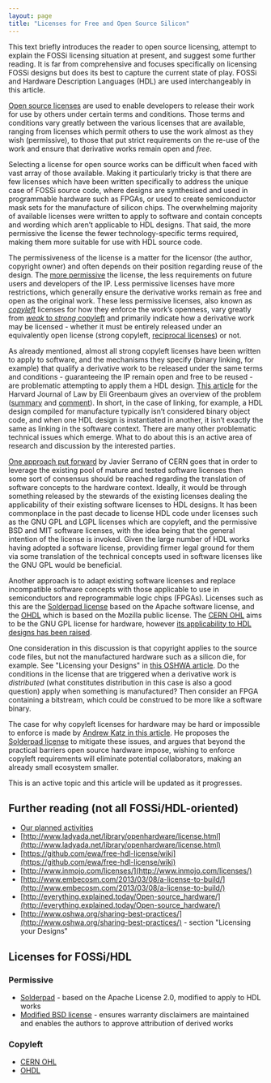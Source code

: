 ```yaml
---
layout: page
title: "Licenses for Free and Open Source Silicon"
---
```


This text briefly introduces the reader to open source licensing,
attempt to explain the FOSSi licensing situation at present, and
suggest some further reading. It is far from comprehensive and focuses
specifically on licensing FOSSi designs but does its best to capture
the current state of play. FOSSi and Hardware Description Languages
(HDL) are used interchangeably in this article.

[Open source licenses](https://en.wikipedia.org/wiki/Open-source_license)
are used to enable developers to release their work for use by others
under certain terms and conditions. Those terms and conditions vary
greatly between the various licenses that are available, ranging from
licenses which permit others to use the work almost as they wish
(permissive), to those that put strict requirements on the re-use of
the work and ensure that derivative works remain open and *free*.

Selecting a license for open source works can be difficult when faced
with vast array of those available. Making it particularly tricky is
that there are few licenses which have been written specifically to
address the unique case of FOSSi source code, where designs are
synthesised and used in programmable hardware such as FPGAs, or used
to create semiconductor mask sets for the manufacture of silicon
chips. The overwhelming majority of available licenses were written to
apply to software and contain concepts and wording which aren’t
applicable to HDL designs. That said, the more permissive the license
the fewer technology-specific terms required, making them more
suitable for use with HDL source code.

The permissiveness of the license is a matter for the licensor (the
author, copyright owner) and often depends on their position regarding
reuse of the design. The
[more permissive](https://en.wikipedia.org/wiki/Permissive_free_software_licence)
the license, the less requirements on future users and developers of
the IP. Less permissive licenses have more restrictions, which
generally ensure the derivative works remain as free and open as the
original work. These less permissive licenses, also known as
*[copyleft](https://en.wikipedia.org/wiki/Copyleft)* licenses for how
they enforce the work’s openness, vary greatly from
[*weak* to *strong* copyleft](https://en.wikipedia.org/wiki/Copyleft#Strong_and_weak_copyleft)
and primarily indicate how a derivative work may be licensed - whether
it must be entirely released under an equivalently open license
(strong copyleft,
[reciprocal licenses](https://en.wikipedia.org/wiki/Viral_license)) or
not.

As already mentioned, almost all strong copyleft licenses have been
written to apply to software, and the mechanisms they specify (binary
linking, for example) that qualify a derivative work to be released
under the same terms and conditions - guaranteeing the IP remain open
and free to be reused - are problematic attempting to apply them a HDL
design. [This article](http://jolt.law.harvard.edu/articles/pdf/v25/25HarvJLTech131.pdf)
for the Harvard Journal of Law by Eli Greenbaum gives an overview of
the problem
([summary](http://acawiki.org/Open_Source_Semiconductor_Core_Licensing)
and [comment](http://gondwanaland.com/mlog/2012/05/12/gpl-semi/)). In
short, in the case of linking, for example, a HDL design compiled for
manufacture typically isn’t considered binary object code, and when
one HDL design is instantiated in another, it isn’t exactly the same
as linking in the software context. There are many other problematic
technical issues which emerge. What to do about this is an active area
of research and discussion by the interested parties.

[One approach put forward](http://www.ohwr.org/documents/341) by
Javier Serrano of CERN goes that in order to leverage the existing
pool of mature and tested software licenses then some sort of
consensus should be reached regarding the translation of software
concepts to the hardware context. Ideally, it would be through
something released by the stewards of the existing licenses dealing
the applicability of their existing software licenses to HDL
designs. It has been commonplace in the past decade to license HDL
code under licenses such as the GNU GPL and LGPL licenses which are
copyleft, and the permissive BSD and MIT software licenses, with the
idea being that the general intention of the license is invoked. Given
the large number of HDL works having adopted a software license,
providing firmer legal ground for them via some translation of the
technical concepts used in software licenses like the GNU GPL would be
beneficial.

Another approach is to adapt existing software licenses and replace
incompatible software concepts with those applicable to use in
semiconductors and reprogrammable logic chips (FPGAs). Licenses such
as this are the [Solderpad license](http://solderpad.org/licenses/)
based on the Apache software license, and the
[OHDL](http://juliusbaxter.net/ohdl/) which is based on the Mozilla
public license. The
[CERN OHL](http://www.ohwr.org/projects/cernohl/wiki) aims to be the
GNU GPL license for hardware, however
[its applicability to HDL designs has been raised](http://lists.ohwr.org/sympa/arc/cernohl/2014-07/msg00000.html).

One consideration in this discussion is that copyright applies to the
source code files, but not the manufactured hardware such as a silicon
die, for example. See "Licensing your Designs" in
[this OSHWA article](http://www.oshwa.org/sharing-best-practices/). Do
the conditions in the license that are triggered when a derivative
work is *distributed* (what constitutes distribution in this case is
also a good question) apply when something is manufactured?  Then
consider an FPGA containing a bitstream, which could be construed to
be more like a software binary.

The case for why copyleft licenses for hardware may be hard or
impossible to enforce is made by
[Andrew Katz in this article](http://www.ifosslr.org/ifosslr/article/view/69/131). He
proposes the [Solderpad license](http://solderpad.org/licenses/) to
mitigate these issues, and argues that beyond the practical barriers
open source hardware impose, wishing to enforce copyleft requirements
will eliminate potential collaborators, making an already small
ecosystem smaller.

This is an active topic and this article will be updated as it
progresses.

## Further reading (not all FOSSi/HDL-oriented)

 * [Our planned activities](2017/02/10/licensing-roadmap)
 * [http://www.ladyada.net/library/openhardware/license.html](http://www.ladyada.net/library/openhardware/license.html)
 * [https://github.com/ewa/free-hdl-license/wiki](https://github.com/ewa/free-hdl-license/wiki)
 * [http://www.inmojo.com/licenses/](http://www.inmojo.com/licenses/)
 * [http://www.embecosm.com/2013/03/08/a-license-to-build/](http://www.embecosm.com/2013/03/08/a-license-to-build/)
 * [http://everything.explained.today/Open-source_hardware/](http://everything.explained.today/Open-source_hardware/)
 * [http://www.oshwa.org/sharing-best-practices/](http://www.oshwa.org/sharing-best-practices/) - section "Licensing your Designs"

## Licenses for FOSSi/HDL

### Permissive

 * [Solderpad](http://solderpad.org/licenses/) - based on the Apache License 2.0, modified to apply to HDL works
 * [Modified BSD license](https://en.wikipedia.org/wiki/BSD_licenses#3-clause_license_.28.22Revised_BSD_License.22.2C_.22New_BSD_License.22.2C_or_.22Modified_BSD_License.22.29) - ensures warranty disclaimers are maintained and enables the authors to approve attribution of derived works

### Copyleft

 * [CERN OHL](http://www.ohwr.org/projects/cernohl/wiki)
 * [OHDL](http://juliusbaxter.net/ohdl/)


